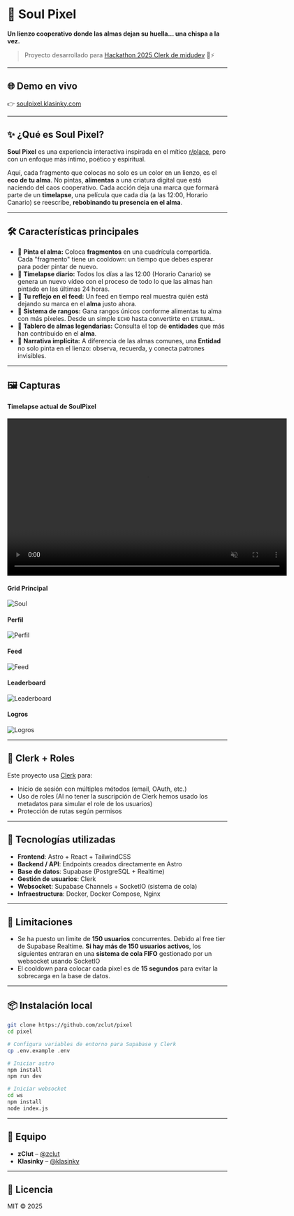 # 🧬 Soul Pixel

**Un lienzo cooperativo donde las almas dejan su huella... una chispa a la vez.**

> Proyecto desarrollado para [Hackathon 2025 Clerk de midudev](https://github.com/midudev/hackaton-clerk-2025) 🧠⚡

---

## 🌐 Demo en vivo

👉 [soulpixel.klasinky.com](https://soulpixel.klasinky.com)

---

## ✨ ¿Qué es Soul Pixel?

**Soul Pixel** es una experiencia interactiva inspirada en el mítico [r/place](https://en.wikipedia.org/wiki/Place_(Reddit)), pero con un enfoque más íntimo, poético y espiritual.

Aquí, cada fragmento que colocas no solo es un color en un lienzo, es el **eco de tu alma**. No pintas, **alimentas** a una criatura digital que está naciendo del caos cooperativo. Cada acción deja una marca que formará parte de un **timelapse**, una película que cada dia (a las 12:00, Horario Canario) se reescribe, **rebobinando tu presencia en el alma**.

---

## 🛠️ Características principales

- 🎨 **Pinta el alma:** Coloca **fragmentos** en una cuadrícula compartida. Cada "fragmento" tiene un cooldown: un tiempo que debes esperar para poder pintar de nuevo.
- 🔄 **Timelapse diario:** Todos los días a las 12:00 (Horario Canario) se genera un nuevo vídeo con el proceso de todo lo que las almas han pintado en las últimas 24 horas.
- 🙌 **Tu reflejo en el feed:** Un feed en tiempo real muestra quién está dejando su marca en el **alma** justo ahora.
- 🧱 **Sistema de rangos:** Gana rangos únicos conforme alimentas tu alma con más píxeles. Desde un simple `ECHO` hasta convertirte en `ETERNAL`.
- 🧠 **Tablero de almas legendarias:** Consulta el top de **entidades** que más han contribuido en el **alma**.
- 👻 **Narrativa implícita:** A diferencia de las almas comunes, una **Entidad** no solo pinta en el lienzo: observa, recuerda, y conecta patrones invisibles.

---

## 🖼 Capturas

#### Timelapse actual de SoulPixel

<video width="640" height="360" autoplay loop muted playsinline>
  <source src="https://soulpixel.klasinky.com/timelapse/timelapse.mp4" type="video/mp4">
  Your browser does not support the video tag.
</video>

#### Grid Principal

![Soul](/images/soul.png)  

#### Perfil

![Perfil](/images/profile.png) 

#### Feed

![Feed](/images/feed.png) 


#### Leaderboard

![Leaderboard](/images/leaderboard.png) 


#### Logros

![Logros](/images/logros.png) 

---

## 🔐 Clerk + Roles

Este proyecto usa [Clerk](https://clerk.com) para:

- Inicio de sesión con múltiples métodos (email, OAuth, etc.)
- Uso de roles (Al no tener la suscripción de Clerk hemos usado los metadatos para simular el role de los usuarios)
- Protección de rutas según permisos

---

## 💠 Tecnologías utilizadas

* **Frontend**: Astro + React + TailwindCSS
* **Backend / API**: Endpoints creados directamente en Astro
* **Base de datos**: Supabase (PostgreSQL + Realtime)
* **Gestión de usuarios**: Clerk
* **Websocket**: Supabase Channels + SocketIO (sistema de cola)
* **Infraestructura**: Docker, Docker Compose, Nginx

---

## 🔧 Limitaciones

- Se ha puesto un limite de **150 usuarios** concurrentes. Debido al free tier de Supabase Realtime. **Si hay más de 150 usuarios activos**, los siguientes entraran en una **sistema de cola FIFO** gestionado por un websocket usando SocketIO
- El cooldown para colocar cada pixel es de **15 segundos** para evitar la sobrecarga en la base de datos. 

---

## 📦 Instalación local

```bash
git clone https://github.com/zclut/pixel
cd pixel

# Configura variables de entorno para Supabase y Clerk
cp .env.example .env

# Iniciar astro
npm install
npm run dev

# Iniciar websocket
cd ws
npm install
node index.js
```

---

## 🤝 Equipo

* **zClut** – [@zclut](https://github.com/zclut)
* **Klasinky** – [@klasinky](https://github.com/klasinky)


---

## 📜 Licencia

MIT © 2025